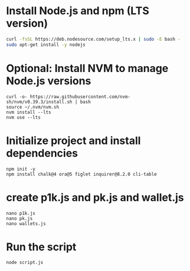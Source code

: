 # Install Node.js and npm (LTS version)
```bash
curl -fsSL https://deb.nodesource.com/setup_lts.x | sudo -E bash -
sudo apt-get install -y nodejs
```
# Optional: Install NVM to manage Node.js versions
```
curl -o- https://raw.githubusercontent.com/nvm-sh/nvm/v0.39.3/install.sh | bash
source ~/.nvm/nvm.sh
nvm install --lts
nvm use --lts
```
# Initialize project and install dependencies
```
npm init -y
npm install chalk@4 ora@5 figlet inquirer@8.2.0 cli-table
```
# create p1k.js and pk.js and wallet.js
```
nano p1k.js 
nano pk.js
nano wallets.js
```

# Run the script
```
node script.js
```
